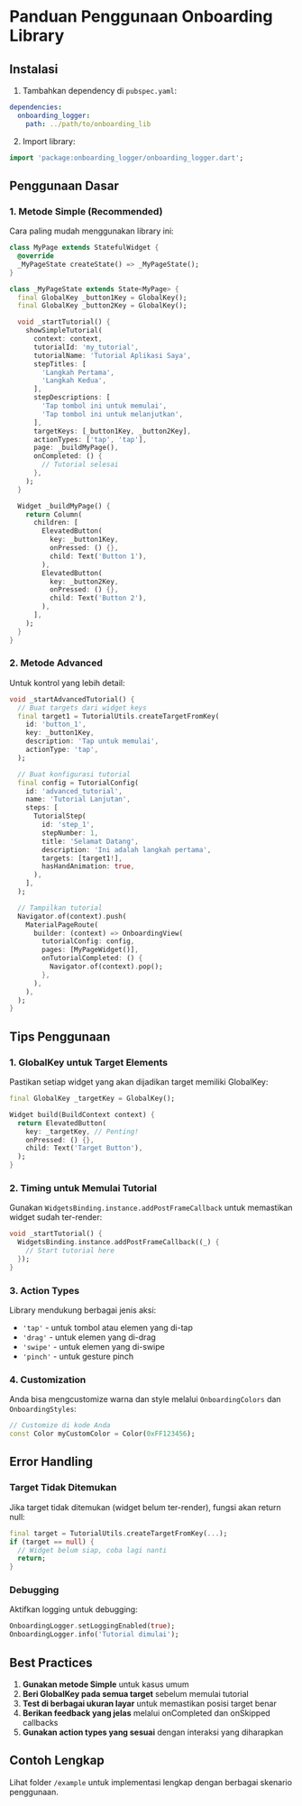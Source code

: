 # Panduan Penggunaan Onboarding Library

## Instalasi

1. Tambahkan dependency di `pubspec.yaml`:

```yaml
dependencies:
  onboarding_logger:
    path: ../path/to/onboarding_lib
```

2. Import library:

```dart
import 'package:onboarding_logger/onboarding_logger.dart';
```

## Penggunaan Dasar

### 1. Metode Simple (Recommended)

Cara paling mudah menggunakan library ini:

```dart
class MyPage extends StatefulWidget {
  @override
  _MyPageState createState() => _MyPageState();
}

class _MyPageState extends State<MyPage> {
  final GlobalKey _button1Key = GlobalKey();
  final GlobalKey _button2Key = GlobalKey();

  void _startTutorial() {
    showSimpleTutorial(
      context: context,
      tutorialId: 'my_tutorial',
      tutorialName: 'Tutorial Aplikasi Saya',
      stepTitles: [
        'Langkah Pertama',
        'Langkah Kedua',
      ],
      stepDescriptions: [
        'Tap tombol ini untuk memulai',
        'Tap tombol ini untuk melanjutkan',
      ],
      targetKeys: [_button1Key, _button2Key],
      actionTypes: ['tap', 'tap'],
      page: _buildMyPage(),
      onCompleted: () {
        // Tutorial selesai
      },
    );
  }

  Widget _buildMyPage() {
    return Column(
      children: [
        ElevatedButton(
          key: _button1Key,
          onPressed: () {},
          child: Text('Button 1'),
        ),
        ElevatedButton(
          key: _button2Key,
          onPressed: () {},
          child: Text('Button 2'),
        ),
      ],
    );
  }
}
```

### 2. Metode Advanced

Untuk kontrol yang lebih detail:

```dart
void _startAdvancedTutorial() {
  // Buat targets dari widget keys
  final target1 = TutorialUtils.createTargetFromKey(
    id: 'button_1',
    key: _button1Key,
    description: 'Tap untuk memulai',
    actionType: 'tap',
  );

  // Buat konfigurasi tutorial
  final config = TutorialConfig(
    id: 'advanced_tutorial',
    name: 'Tutorial Lanjutan',
    steps: [
      TutorialStep(
        id: 'step_1',
        stepNumber: 1,
        title: 'Selamat Datang',
        description: 'Ini adalah langkah pertama',
        targets: [target1!],
        hasHandAnimation: true,
      ),
    ],
  );

  // Tampilkan tutorial
  Navigator.of(context).push(
    MaterialPageRoute(
      builder: (context) => OnboardingView(
        tutorialConfig: config,
        pages: [MyPageWidget()],
        onTutorialCompleted: () {
          Navigator.of(context).pop();
        },
      ),
    ),
  );
}
```

## Tips Penggunaan

### 1. GlobalKey untuk Target Elements

Pastikan setiap widget yang akan dijadikan target memiliki GlobalKey:

```dart
final GlobalKey _targetKey = GlobalKey();

Widget build(BuildContext context) {
  return ElevatedButton(
    key: _targetKey, // Penting!
    onPressed: () {},
    child: Text('Target Button'),
  );
}
```

### 2. Timing untuk Memulai Tutorial

Gunakan `WidgetsBinding.instance.addPostFrameCallback` untuk memastikan widget sudah ter-render:

```dart
void _startTutorial() {
  WidgetsBinding.instance.addPostFrameCallback((_) {
    // Start tutorial here
  });
}
```

### 3. Action Types

Library mendukung berbagai jenis aksi:

- `'tap'` - untuk tombol atau elemen yang di-tap
- `'drag'` - untuk elemen yang di-drag
- `'swipe'` - untuk elemen yang di-swipe
- `'pinch'` - untuk gesture pinch

### 4. Customization

Anda bisa mengcustomize warna dan style melalui `OnboardingColors` dan `OnboardingStyles`:

```dart
// Customize di kode Anda
const Color myCustomColor = Color(0xFF123456);
```

## Error Handling

### Target Tidak Ditemukan

Jika target tidak ditemukan (widget belum ter-render), fungsi akan return null:

```dart
final target = TutorialUtils.createTargetFromKey(...);
if (target == null) {
  // Widget belum siap, coba lagi nanti
  return;
}
```

### Debugging

Aktifkan logging untuk debugging:

```dart
OnboardingLogger.setLoggingEnabled(true);
OnboardingLogger.info('Tutorial dimulai');
```

## Best Practices

1. **Gunakan metode Simple** untuk kasus umum
2. **Beri GlobalKey pada semua target** sebelum memulai tutorial
3. **Test di berbagai ukuran layar** untuk memastikan posisi target benar
4. **Berikan feedback yang jelas** melalui onCompleted dan onSkipped callbacks
5. **Gunakan action types yang sesuai** dengan interaksi yang diharapkan

## Contoh Lengkap

Lihat folder `/example` untuk implementasi lengkap dengan berbagai skenario penggunaan.
